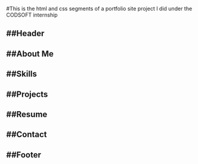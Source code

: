 
#This is the html and css segments of a portfolio site project I did under the CODSOFT internship

##Header
----------
##About  Me 
----------
##Skills
----------
##Projects 
----------
##Resume
----------
##Contact 
----------
##Footer
----------
